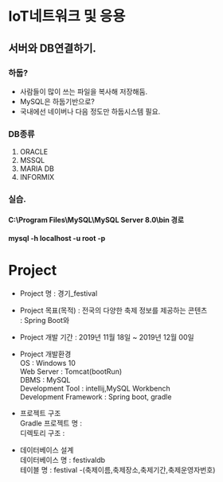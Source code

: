 # IoT네트워크 및 응용  

## 서버와 DB연결하기.

### 하둡?  
- 사람들이 많이 쓰는 파일을 복사해 저장해둠.  
- MySQL은 하둡기반으로?  
- 국내에선 네이버나 다음 정도만 하둡시스템 필요.  

### DB종류  
1. ORACLE
2. MSSQL  
3. MARIA DB  
4. INFORMIX


### 실습.
#### C:\Program Files\MySQL\MySQL Server 8.0\bin  경로

#### mysql -h localhost -u root -p  



# Project
- Project 명 : 경기_festival
  
- Project 목표(목적)
 : 전국의 다양한 축제 정보를 제공하는 콘텐츠     
 : Spring Boot와 
 
- Project 개발 기간
 : 2019년 11월 18일 ~ 2019년 12월 00일  
 
- Project 개발환경  
  OS : Windows 10  
  Web Server : Tomcat(bootRun)  
  DBMS : MySQL  
  Development Tool : intellij,MySQL Workbench  
  Development Framework : Spring boot, gradle

- 프로젝트 구조  
  Gradle 프로젝트 명 :  
  디렉토리 구조 :  

- 데이터베이스 설계  
  데이터베이스 명 : festivaldb  
  테이블 명 : festival -(축제이름,축제장소,축제기간,축제운영자번호)  
  
